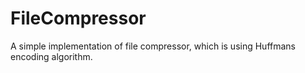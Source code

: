 # FileCompressor

A simple implementation of file compressor, which is using Huffmans encoding algorithm.
